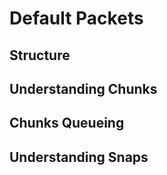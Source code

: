 # Default Packets

## Structure

## Understanding Chunks

## Chunks Queueing

## Understanding Snaps